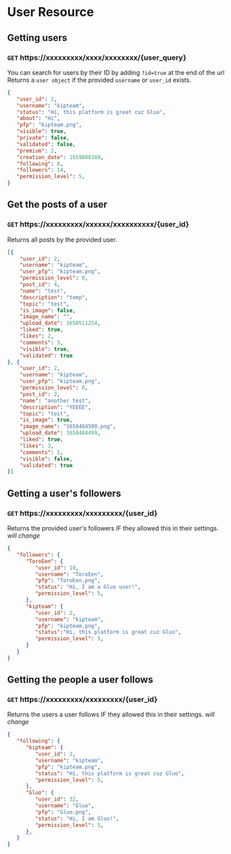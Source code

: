 # User Resource
## Getting users 
### `GET` https://xxxxxxxxx/xxxx/xxxxxxxx/{user_query}
You can search for users by their ID by adding `?id=true` at the end of the url
Returns a `user object` if the provided `username` or `user_id` exists.
```json
{
   "user_id": 2,
   "username": "kipteam",
   "status": "Hi, this platform is great cuz Gluo",
   "about": "Hi",
   "pfp": "kipteam.png",
   "visible": true,
   "private": false,
   "validated": false,
   "premium": 2,
   "creation_date": 1659088389,
   "following": 8,
   "followers": 14,
   "permission_level": 5,
}
```

## Get the posts of a user
### `GET` https://xxxxxxxxx/xxxxxx/xxxxxxxxxx/{user_id}
Returns all posts by the provided user.
```json
[{
    "user_id": 2,
    "username": "kipteam",
    "user_pfp": "kipteam.png",
    "permission_level": 0,
    "post_id": 4,
    "name": "test",
    "description": "temp",
    "topic": "test",
    "is_image": false,
    "image_name": "",
    "upload_date": 1658511254,
    "liked": true,
    "likes": 2,
    "comments": 3,
    "visible": true,
    "validated": true
}, {
    "user_id": 2,
    "username": "kipteam",
    "user_pfp": "kipteam.png",
    "permission_level": 0,
    "post_id": 2,
    "name": "another test",
    "description": "YEEEE",
    "topic": "test",
    "is_image": true,
    "image_name": "1658484500.png",
    "upload_date": 1658484499,
    "liked": true,
    "likes": 3,
    "comments": 1,
    "visible": false,
    "validated": true
}]
```

## Getting a user's followers
### `GET` https://xxxxxxxxx/xxxxxxxxx/{user_id}
Returns the provided user's followers IF they allowed this in their settings. _will change_
```json
{
   "followers": {
      "ToroEen": {
         "user_id": 10,
         "username": "ToroEen",
         "pfp": "ToroEen.png",
         "status": "Hi, I am a Gluo user!",
         "permission_level": 5,
      },
      "kipteam": {
         "user_id": 2,
         "username": "kipteam",
         "pfp": "kipteam.png",
         "status":"Hi, this platform is great cuz Gluo",
         "permission_level": 5,
      }
   }
}
```

## Getting the people a user follows
### `GET` https://xxxxxxxxx/xxxxxxxxx/{user_id}
Returns the users a user follows IF they allowed this in their settings. _will change_
```json
{
   "following": {
      "kipteam": {
         "user_id": 2,
         "username": "kipteam",
         "pfp": "kipteam.png",
         "status": "Hi, this platform is great cuz Gluo",
         "permission_level": 5,
      },
      "Gluo": {
         "user_id": 32,
         "username": "Gluo",
         "pfp": "Gluo.png",
         "status": "Hi, I am Gluo!",
         "permission_level": 5,
      },
   }
}
```